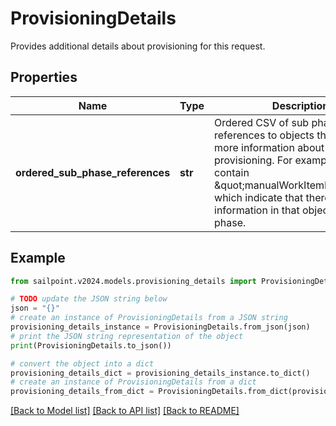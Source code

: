 # ProvisioningDetails

Provides additional details about provisioning for this request.

## Properties

Name | Type | Description | Notes
------------ | ------------- | ------------- | -------------
**ordered_sub_phase_references** | **str** | Ordered CSV of sub phase references to objects that contain more information about provisioning. For example, this can contain \&quot;manualWorkItemDetails\&quot; which indicate that there is further information in that object for this phase. | [optional] 

## Example

```python
from sailpoint.v2024.models.provisioning_details import ProvisioningDetails

# TODO update the JSON string below
json = "{}"
# create an instance of ProvisioningDetails from a JSON string
provisioning_details_instance = ProvisioningDetails.from_json(json)
# print the JSON string representation of the object
print(ProvisioningDetails.to_json())

# convert the object into a dict
provisioning_details_dict = provisioning_details_instance.to_dict()
# create an instance of ProvisioningDetails from a dict
provisioning_details_from_dict = ProvisioningDetails.from_dict(provisioning_details_dict)
```
[[Back to Model list]](../README.md#documentation-for-models) [[Back to API list]](../README.md#documentation-for-api-endpoints) [[Back to README]](../README.md)


